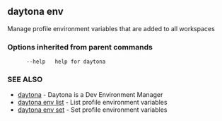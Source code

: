 ## daytona env

Manage profile environment variables that are added to all workspaces

### Options inherited from parent commands

```
      --help   help for daytona
```

### SEE ALSO

* [daytona](daytona.md)	 - Daytona is a Dev Environment Manager
* [daytona env list](daytona_env_list.md)	 - List profile environment variables
* [daytona env set](daytona_env_set.md)	 - Set profile environment variables

